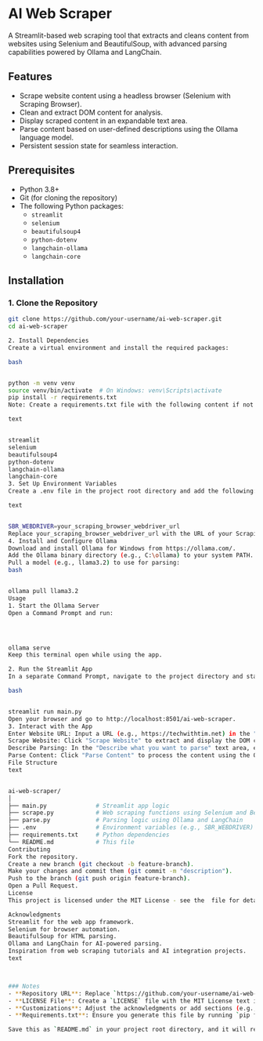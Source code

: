 # AI Web Scraper

A Streamlit-based web scraping tool that extracts and cleans content from websites using Selenium and BeautifulSoup, with advanced parsing capabilities powered by Ollama and LangChain.


## Features
- Scrape website content using a headless browser (Selenium with Scraping Browser).
- Clean and extract DOM content for analysis.
- Display scraped content in an expandable text area.
- Parse content based on user-defined descriptions using the Ollama language model.
- Persistent session state for seamless interaction.



## Prerequisites
- Python 3.8+
- Git (for cloning the repository)
- The following Python packages:
  - `streamlit`
  - `selenium`
  - `beautifulsoup4`
  - `python-dotenv`
  - `langchain-ollama`
  - `langchain-core`

## Installation

### 1. Clone the Repository
```bash
git clone https://github.com/your-username/ai-web-scraper.git
cd ai-web-scraper

2. Install Dependencies
Create a virtual environment and install the required packages:

bash


python -m venv venv
source venv/bin/activate  # On Windows: venv\Scripts\activate
pip install -r requirements.txt
Note: Create a requirements.txt file with the following content if not already present:

text


streamlit
selenium
beautifulsoup4
python-dotenv
langchain-ollama
langchain-core
3. Set Up Environment Variables
Create a .env file in the project root directory and add the following:

text


SBR_WEBDRIVER=your_scraping_browser_webdriver_url
Replace your_scraping_browser_webdriver_url with the URL of your Scraping Browser WebDriver service.
4. Install and Configure Ollama
Download and install Ollama for Windows from https://ollama.com/.
Add the Ollama binary directory (e.g., C:\ollama) to your system PATH.
Pull a model (e.g., llama3.2) to use for parsing:
bash


ollama pull llama3.2
Usage
1. Start the Ollama Server
Open a Command Prompt and run:




ollama serve
Keep this terminal open while using the app.

2. Run the Streamlit App
In a separate Command Prompt, navigate to the project directory and start the app:

bash


streamlit run main.py
Open your browser and go to http://localhost:8501/ai-web-scraper.
3. Interact with the App
Enter Website URL: Input a URL (e.g., https://techwithtim.net) in the "Enter Website URL" field.
Scrape Website: Click "Scrape Website" to extract and display the DOM content in the expandable "View DOM Content" section.
Describe Parsing: In the "Describe what you want to parse" text area, enter a description (e.g., "extract all headings").
Parse Content: Click "Parse Content" to process the content using the Ollama model based on your description. The result will update the DOM content display.
File Structure
text


ai-web-scraper/
│
├── main.py              # Streamlit app logic
├── scrape.py            # Web scraping functions using Selenium and BeautifulSoup
├── parse.py             # Parsing logic using Ollama and LangChain
├── .env                 # Environment variables (e.g., SBR_WEBDRIVER)
├── requirements.txt     # Python dependencies
└── README.md            # This file
Contributing
Fork the repository.
Create a new branch (git checkout -b feature-branch).
Make your changes and commit them (git commit -m "description").
Push to the branch (git push origin feature-branch).
Open a Pull Request.
License
This project is licensed under the MIT License - see the  file for details.

Acknowledgments
Streamlit for the web app framework.
Selenium for browser automation.
BeautifulSoup for HTML parsing.
Ollama and LangChain for AI-powered parsing.
Inspiration from web scraping tutorials and AI integration projects.
text



### Notes
- **Repository URL**: Replace `https://github.com/your-username/ai-web-scraper.git` with your actual GitHub repository URL.
- **LICENSE File**: Create a `LICENSE` file with the MIT License text if you choose to use it, or specify a different license.
- **Customizations**: Adjust the acknowledgments or add sections (e.g., "Known Issues," "Future Work") as needed.
- **Requirements.txt**: Ensure you generate this file by running `pip freeze > requirements.txt` in your virtual environment after installing dependencies.

Save this as `README.md` in your project root directory, and it will render nicely on GitHub. Let me kn
